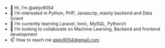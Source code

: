 - 👋 Hi, I’m @alejo9054
- 👀 I’m interested in Python, PHP, Javascrip, mainly backend and Data Scient 
- 🌱 I’m currently learning Laravel, Ionic, MySQL, Pythorch
- 💞️ I’m looking to collaborate on Machine Learning, Backend and frontend development
- 📫 How to reach me alejo9054@gmail.com

<!---
alejo9054/alejo9054 is a ✨ special ✨ repository because its `README.md` (this file) appears on your GitHub profile.
You can click the Preview link to take a look at your changes.
--->
